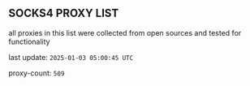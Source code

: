 ## SOCKS4 PROXY LIST

all proxies in this list were collected from open sources and tested for functionality

last update: `2025-01-03 05:00:45 UTC`

proxy-count: `509`
